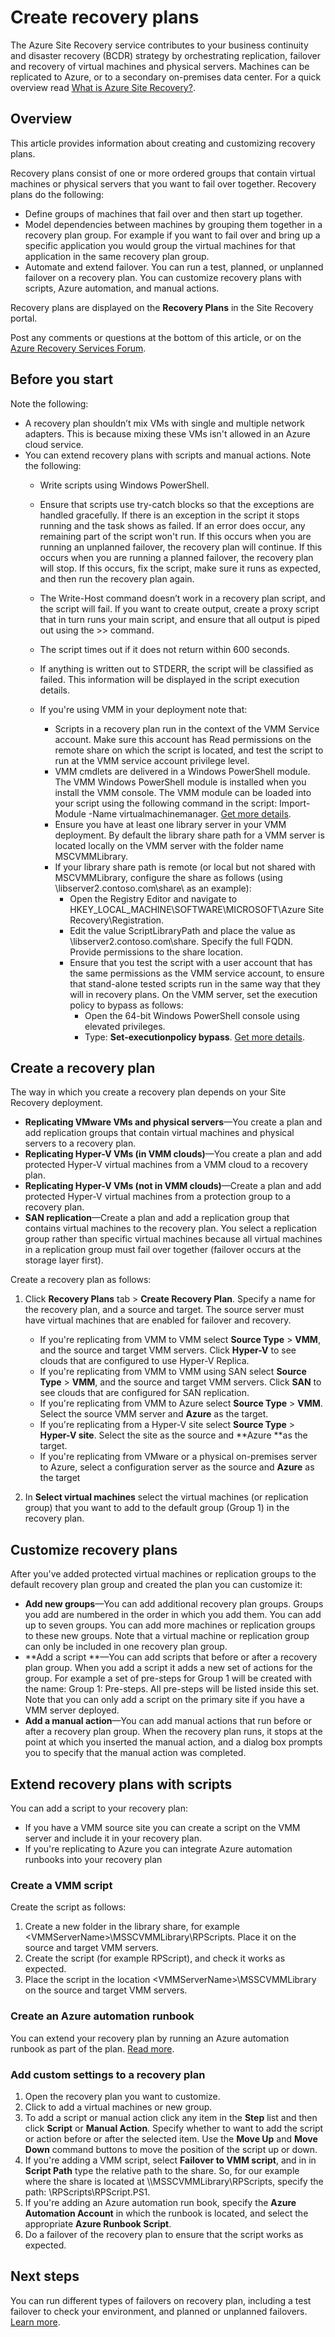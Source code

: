 <properties
    pageTitle="Create recovery plans | Microsoft Azure" 
    description="Create recovery plans with Azure Site Recovery to fail over and recover groups of virtual machines and physical servers." 
    services="site-recovery" 
    documentationCenter="" 
    authors="rayne-wiselman" 
    manager="jwhit" 
    editor=""/>

<tags 
    ms.service="site-recovery" 
    ms.devlang="na"
    ms.topic="article"
    ms.tgt_pltfrm="na"
    ms.workload="storage-backup-recovery" 
    ms.date="10/05/2016"
    ms.author="raynew"/>

# <a name="create-recovery-plans"></a>Create recovery plans

The Azure Site Recovery service contributes to your business continuity and disaster recovery (BCDR) strategy by orchestrating replication, failover and recovery of virtual machines and physical servers. Machines can be replicated to Azure, or to a secondary on-premises data center. For a quick overview read [What is Azure Site Recovery?](site-recovery-overview.md).


## <a name="overview"></a>Overview

This article provides information about creating and customizing recovery plans. 

Recovery plans consist of one or more ordered groups that contain virtual machines or physical servers that you want to fail over together. Recovery plans do the following:

- Define groups of machines that fail over and then start up together.
- Model dependencies between machines by grouping them together in a recovery plan group. For example if you want to fail over and bring up a specific application you would group the virtual machines for that application in the same recovery plan group.
- Automate and extend failover. You can run a test, planned, or unplanned failover on a recovery plan. You can customize recovery plans with scripts, Azure automation, and manual actions.

Recovery plans are displayed on the **Recovery Plans** in the Site Recovery portal.


Post any comments or questions at the bottom of this article, or on the [Azure Recovery Services Forum](https://social.msdn.microsoft.com/forums/azure/home?forum=hypervrecovmgr).

## <a name="before-you-start"></a>Before you start

Note the following:

- A recovery plan shouldn’t mix VMs with single and multiple network adapters. This is because mixing these VMs isn't allowed in an Azure cloud service.
- You can extend recovery plans with scripts and manual actions. Note the following:
    - Write scripts using Windows PowerShell.
    - Ensure that scripts use try-catch blocks so that the exceptions are handled gracefully. If there is an exception in the script it stops running and the task shows as failed.  If an error does occur, any remaining part of the script won't run. If this occurs when you are running an unplanned failover, the recovery plan will continue. If this occurs when you are running a planned failover, the recovery plan will stop. If this occurs, fix the script, make sure it runs as expected, and then run the recovery plan again.
    - The Write-Host command doesn’t work in a recovery plan script, and the script will fail. If you want to create output, create a proxy script that in turn runs your main script, and ensure that all output is piped out using the >> command.
    - The script times out if it does not return within 600 seconds.
    - If anything is written out to STDERR, the script will be classified as failed. This information will be displayed in the script execution details.
    - If you're using VMM in your deployment note that:

        - Scripts in a recovery plan run in the context of the VMM Service account. Make sure this account has Read permissions on the remote share on which the script is located, and test the script to run at the VMM service account privilege level.
        - VMM cmdlets are delivered in a Windows PowerShell module. The VMM Windows PowerShell module is installed when you install the VMM console. The VMM module can be loaded into your script using the following command in the script: Import-Module -Name virtualmachinemanager. [Get more details](hhttps://technet.microsoft.com/library/hh875013.aspx).
        - Ensure you have at least one library server in your VMM deployment. By default the library share path for a VMM server is located locally on the VMM server with the folder name MSCVMMLibrary.
        - If your library share path is remote (or local but not shared with MSCVMMLibrary, configure the share as follows (using \\libserver2.contoso.com\share\ as an example):
            - Open the Registry Editor and navigate to HKEY_LOCAL_MACHINE\SOFTWARE\MICROSOFT\Azure Site Recovery\Registration.
            -  Edit the value ScriptLibraryPath and place the value as \\libserver2.contoso.com\share\. Specify the full FQDN. Provide permissions to the share location.
            -  Ensure that you test the script with a user account that has the same permissions as the VMM service account, to ensure that stand-alone tested scripts run in the same way that they will in recovery plans. On the VMM server, set the execution policy to bypass as follows:
                -  Open the 64-bit Windows PowerShell console using elevated privileges.
                -  Type: **Set-executionpolicy bypass**. [Get more details](https://technet.microsoft.com/library/ee176961.aspx).

## <a name="create-a-recovery-plan"></a>Create a recovery plan

The way in which you create a recovery plan depends on your Site Recovery deployment.

- **Replicating VMware VMs and physical servers**—You create a plan and add replication groups that contain virtual machines and physical servers to a recovery plan.
- **Replicating Hyper-V VMs (in VMM clouds)**—You create a plan and add protected Hyper-V virtual machines from a VMM cloud to a recovery plan.
- **Replicating Hyper-V VMs (not in VMM clouds)**—Create a plan and add protected Hyper-V virtual machines from a protection group to a recovery plan.
- **SAN replication**—Create a plan and add a replication group that contains virtual machines to the recovery plan. You select a replication group rather than specific virtual machines because all virtual machines in a replication group must fail over together (failover occurs at the storage layer first).


Create a recovery plan as follows:

1. Click **Recovery Plans** tab > **Create Recovery Plan**.
Specify a name for the recovery plan, and a source and target. The source server must have virtual machines that are enabled for failover and recovery.

    - If you're replicating from VMM to VMM select **Source Type** > **VMM**, and the source and target VMM servers. Click **Hyper-V** to see clouds that are configured to use Hyper-V Replica. 
    - If you're replicating from VMM to VMM using SAN select **Source Type** > **VMM**, and the source and target VMM servers. Click **SAN** to see clouds that are configured for SAN replication.
    - If you're replicating from VMM to Azure select **Source Type** > **VMM**.  Select the source VMM server and **Azure** as the target.
    - If you're replicating from a Hyper-V site select **Source Type** > **Hyper-V site**. Select the site as the source and **Azure **as the target.
    - If you're replicating from VMware or a physical on-premises server to Azure, select a configuration server as the source and **Azure** as the target

2. In **Select virtual machines** select the virtual machines (or replication group) that you want to add to the default group (Group 1) in the recovery plan.

## <a name="customize-recovery-plans"></a>Customize recovery plans

After you've added protected virtual machines or replication groups to the default recovery plan group and created the plan you can customize it:

- **Add new groups**—You can add additional recovery plan groups. Groups you add are numbered in the order in which you add them. You can add up to seven groups. You can add more machines or replication groups to these new groups. Note that a virtual machine or replication group can only be included in one recovery plan group.
- **Add a script **—You can add scripts that before or after a recovery plan group. When you add a script it adds a new set of actions for the group. For example a set of pre-steps for Group 1 will be created with the name: Group 1: Pre-steps. All pre-steps will be listed inside this set. Note that you can only add a script on the primary site if you have a VMM server deployed.
- **Add a manual action**—You can add manual actions that run before or after a recovery plan group. When the recovery plan runs, it stops at the point at which you inserted the manual action, and a dialog box prompts you to specify that the manual action was completed.

## <a name="extend-recovery-plans-with-scripts"></a>Extend recovery plans with scripts

You can add a script to your recovery plan:

- If you have a VMM source site you can create a script on the VMM server and include it in your recovery plan.
- If you're replicating to Azure you can integrate Azure automation runbooks into your recovery plan

### <a name="create-a-vmm-script"></a>Create a VMM script


Create the script as follows:

1. Create a new folder in the library share, for example \<VMMServerName>\MSSCVMMLibrary\RPScripts. Place it on the source and target VMM servers.
2. Create the script (for example RPScript), and check it works as expected.
3. Place the script in the location \<VMMServerName>\MSSCVMMLibrary on the source and target VMM servers.

### <a name="create-an-azure-automation-runbook"></a>Create an Azure automation runbook

You can extend your recovery plan by running an Azure automation runbook as part of the plan. [Read more](site-recovery-runbook-automation.md).


### <a name="add-custom-settings-to-a-recovery-plan"></a>Add custom settings to a recovery plan

1. Open the recovery plan you want to customize.
2. Click to add a virtual machines or new group.
3. To add a script or manual action click any item in the **Step** list and then click **Script** or **Manual Action**. Specify whether to want to add the script or action before or after the selected item. Use the **Move Up** and **Move Down** command buttons to move the position of the script up or down.
4. If you're adding a VMM script, select **Failover to VMM script**, and in in **Script Path** type the relative path to the share. So, for our example where the share is located at \\<VMMServerName>\MSSCVMMLibrary\RPScripts, specify the path: \RPScripts\RPScript.PS1.
5. If you're adding an Azure automation run book, specify the **Azure Automation Account** in which the runbook is located, and select the appropriate **Azure Runbook Script**.
5. Do a failover of the recovery plan to ensure that the script works as expected.


## <a name="next-steps"></a>Next steps

You can run different types of failovers on recovery plan, including a test failover to check your environment, and planned or unplanned failovers. [Learn more](site-recovery-failover.md).


 
